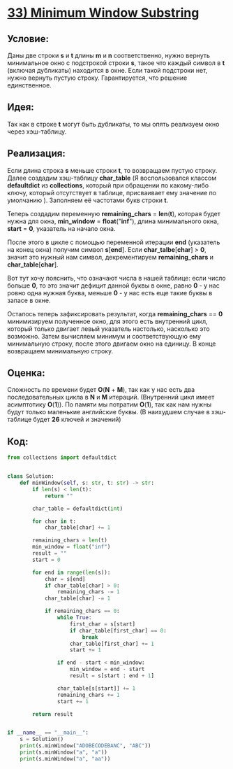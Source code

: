 # [**33) Minimum Window Substring**](https://leetcode.com/problems/minimum-window-substring/description/)

## **Условие:**

Даны две строки **s** и **t** длины **m** и **n** соответственно, нужно вернуть минимальное окно с подстрокой строки **s**, такое что каждый символ в **t** (включая дубликаты) находится в окне. Если такой подстроки нет, нужно вернуть пустую строку. Гарантируется, что решение единственное.

## **Идея:**

Так как в строке **t** могут быть дубликаты, то мы опять реализуем окно через хэш-таблицу.

## **Реализация:**

Если длина строка **s** меньше строки **t**, то возвращаем пустую строку. Далее создадим хэш-таблицу **char_table** (Я воспользовался классом **defaultdict** из **collections**, который при обращении по какому-либо ключу, который отсутствует в таблице, присваивает ему значение по умолчанию ). Заполняем её частотами букв строки **t**.

Теперь создадим переменную **remaining_chars** = **len**(**t**), которая будет нужна для окна, **min_window** = **float**("**inf**"), длина минимального окна, **start** = **0**, указатель на начало окна.

После этого в цикле с помощью переменной итерации **end** (указатель на конец окна) получим символ **s**[**end**]. Если **char_talbe**[**char**] > **0**, значит это нужный нам символ, декрементируем **remaining_chars** и **char_table**[**char**].

Вот тут хочу пояснить, что означают числа в нашей таблице: если число больше **0**, то это значит дефицит данной буквы в окне, равно **0** - у нас ровно одна нужная буква, меньше **0** - у нас есть еще такие буквы в запасе в окне.

Осталось теперь зафиксировать результат, когда **remaining_chars** == **0** минимизируем полученное окно, для этого есть внутренний цикл, который только двигает левый указатель настолько, насколько это возможно. Затем вычисляем минимум и соответствующую ему минимальную строку, после этого двигаем окно на единицу. В конце возвращаем минимальную строку.



## **Оценка:**

Сложность по времени будет **O**(**N** + **M**), так как у нас есть два последовательных цикла в **N** и **M** итераций. (Внутренний цикл имеет асимптотику **O**(**1**)). По памяти мы потратим **O**(**1**), так как нам нужны будут только маленькие английские буквы. (В наихудшем случае в хэш-таблице будет **26** ключей и значений)

## Код:
```python
from collections import defaultdict


class Solution:
    def minWindow(self, s: str, t: str) -> str:
        if len(s) < len(t):
            return ""

        char_table = defaultdict(int)

        for char in t:
            char_table[char] += 1

        remaining_chars = len(t)
        min_window = float("inf")
        result = ""
        start = 0

        for end in range(len(s)):
            char = s[end]
            if char_table[char] > 0:
                remaining_chars -= 1
            char_table[char] -= 1

            if remaining_chars == 0:
                while True:
                    first_char = s[start]
                    if char_table[first_char] == 0:
                        break
                    char_table[first_char] += 1
                    start += 1

                if end - start < min_window:
                    min_window = end - start
                    result = s[start : end + 1]

                char_table[s[start]] += 1
                remaining_chars += 1
                start += 1

        return result


if __name__ == "__main__":
    s = Solution()
    print(s.minWindow("ADOBECODEBANC", "ABC"))
    print(s.minWindow("a", "a"))
    print(s.minWindow("a", "aa"))

```

